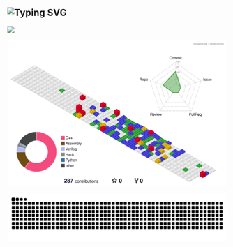 ## ![Typing SVG](https://readme-typing-svg.demolab.com/?lines=Hi+there+👋;Welcome+to+my+GitHub😊)

![](http://github-profile-summary-cards.vercel.app/api/cards/profile-details?username=jlu005807) 

![Personal 3D Metrics](./profile-3d-contrib/profile-gitblock.svg)

<picture>
  <source media="(prefers-color-scheme: light)" srcset="https://raw.githubusercontent.com/jlu005807/jlu005807/output/github-contribution-grid-snake.svg">
  <img alt="github contribution grid snake animation" src="https://raw.githubusercontent.com/jlu005807/jlu005807/output/github-contribution-grid-snake.svg">
</picture>



